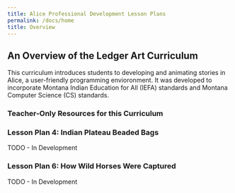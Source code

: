```yaml
---
title: Alice Professional Development Lesson Plans
permalink: /docs/home
title: Overview
---
```


## An Overview of the Ledger Art Curriculum

This curriculum introduces students to developing and animating stories in Alice, a user-friendly programming envioronment. It was developed to incorporate Montana Indian Education for All (IEFA) standards and Montana Computer Science (CS) standards.


### Teacher-Only Resources for this Curriculum


### Lesson Plan 4: Indian Plateau Beaded Bags
<span class="todo">TODO - In Development</span>

### Lesson Plan 6: How Wild Horses Were Captured
<span class="todo">TODO - In Development</span>